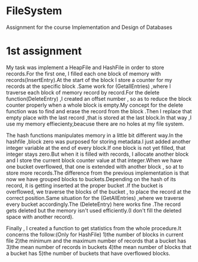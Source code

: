 # FileSystem
Assignment for the course  Implementation and Design of Databases

# 1st assignment

My task was implement a HeapFile and HashFile in order to store records.For the first one, I filled each one block of memory with records(InsertEntry).At the start of the block I store a counter for my records at the specific block .Same work for (GetallEntries) ,where I traverse each block of memory record by record.For the delete function(DeleteEntry) ,I created an offset number , so as to reduce the block counter properly when a whole block is empty.My concept for the delete function was to find and erase the record from the block .Then I replace that empty place with the last record ,that is stored at the last block.In that way ,I use my memory effiecienty,beacuse there are no holes at my file system.

The hash functions manipulates memory in a little bit different way.In the hashfile ,block zero was purposed for storing metadata.I just added another integer variable at the end of every block.If one block is not yet filled, that integer stays zero.But when it is filled with records, I allocate another block and I store the current block counter value at that integer.When we have one bucket overflowed, that one is extended with another block , so at to store more records.The difference from the previous implementation is that now we have grouped blocks to buckets.Depending on the hash of its record, it is getting inserted at the proper bucket .If the bucket is overflowed, we traverse the blocks of the bucket , to place the record at the correct position.Same situation for the (GetAllEntries) ,where we traverse every bucket accordingly.The (DeleteEntry) here works fine .The record gets deleted but the memory isn't used efficiently.(I don't fill the deleted space with another record).

Finally , I created a function to get statistics from the whole procedure.It concerns the follow:(Only for HashFile)
1)the number of blocks in current file
2)the minimum and the maximum number of records that a bucket has
3)the mean number of records in buckets
4)the mean number of blocks that a bucket has
5)the number of buckets that have overflowed blocks.
